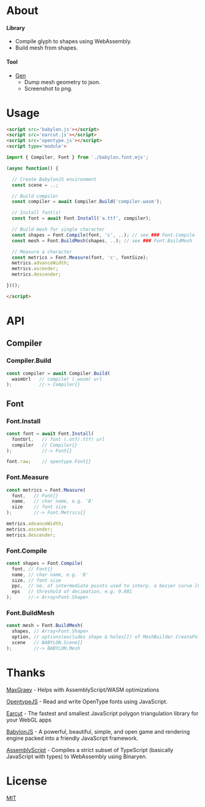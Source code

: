 # About

#### Library

- Compile glyph to shapes using WebAssembly.
- Build mesh from shapes.

#### Tool

- [Gen](https://ycw.github.io/Babylon.Font/app/gen/)
  - Dump mesh geometry to json.
  - Screenshot to png.



# Usage

```html
<script src='babylon.js'></script>
<script src='earcut.js'></script>
<script src='opentype.js'></script>
<script type='module'>

import { Compiler, Font } from './babylon.font.mjs';

(async function() {

  // Create BabylonJS environment
  const scene = ..;

  // Build compiler
  const compiler = await Compiler.Build('compiler.wasm');

  // Install font(s)
  const font = await Font.Install('a.ttf', compiler);

  // Build mesh for single character
  const shapes = Font.Compile(font, 'c', ..); // see ### Font.Compile
  const mesh = Font.BuildMesh(shapes, ..); // see ### Font.BuildMesh

  // Measure a character
  const metrics = Font.Measure(font, 'c', fontSize);
  metrics.advanceWidth;
  metrics.ascender;
  metrics.descender;

})();

</script>
```



# API

## Compiler

### Compiler.Build

```js
const compiler = await Compiler.Build(
  wasmUrl   // compiler (.wasm) url
);          //-> Compiler{}
```

## Font

### Font.Install

```js
const font = await Font.Install(
  fontUrl,   // font (.otf/.ttf) url
  compiler   // Compiler{}
);           //-> Font{}

font.raw;    // opentype.Font{}
```

### Font.Measure

```js
const metrics = Font.Measure(
  font,   // Font{}
  name,   // char name, e.g. 'B'
  size    // font size
);        //-> Font.Metrics{}

metrics.advanceWidth;
metrics.ascender;
metrics.descender;
```

### Font.Compile

```js
const shapes = Font.Compile(
  font, // Font{}
  name, // char name, e.g. 'B'
  size, // font size
  ppc,  // no. of intermediate points used to interp. a bezier curve [0, 255]
  eps   // threshold of decimation, e.g. 0.001
);      //-> Array<Font.Shape>
```

### Font.BuildMesh

```js
const mesh = Font.BuildMesh(
  shapes, // Array<Font.Shape>
  option, // options(excludes shape & holes[]) of MeshBuilder.CreatePolygon()
  scene   // BABYLON.Scene{}
);        //-> BABYLON.Mesh
```



# Thanks

[MaxGraey](https://github.com/MaxGraey) - 
Helps with AssemblyScript/WASM optimizations

[OpentypeJS](https://github.com/opentypejs/opentype.js) - 
Read and write OpenType fonts using JavaScript.

[Earcut](https://github.com/mapbox/earcut) - 
The fastest and smallest JavaScript polygon triangulation library for your 
WebGL apps

[BabylonJS](https://github.com/BabylonJS/Babylon.js) - 
A powerful, beautiful, simple, and open game and rendering engine packed into a 
friendly JavaScript framework.

[AssemblyScript](https://github.com/AssemblyScript/assemblyscript) - 
Compiles a strict subset of TypeScript (basically JavaScript with types) to 
WebAssembly using Binaryen.



# License
[MIT](https://github.com/ycw/Babylon.Font/blob/master/LICENSE)